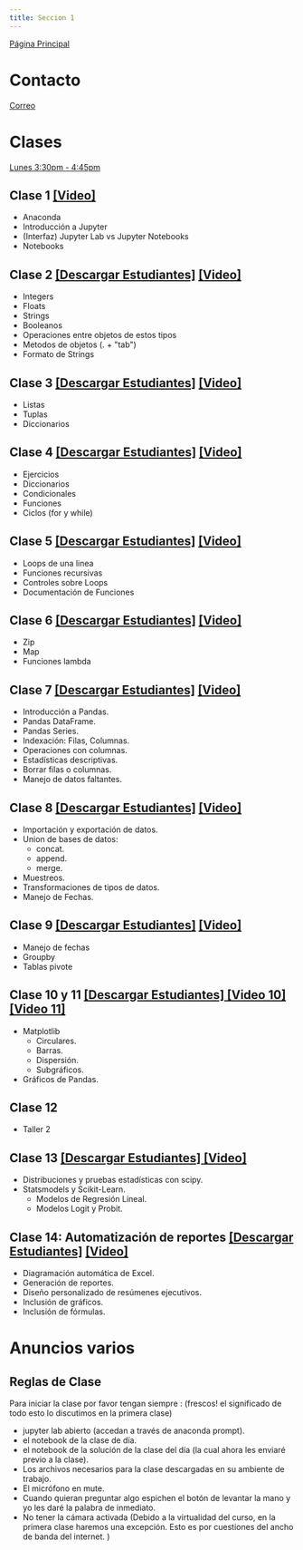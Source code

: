 ```yaml
---
title: Seccion 1
---
```

[Página Principal](./README.md)

# Contacto
[Correo](mailto:je.chitiva10@uniandes.edu.co)

# Clases
[Lunes 3:30pm - 4:45pm](https://uniandes-edu-co.zoom.us/meeting/register/tZcsfuGrrDgoGNSRwn3vTGIwH4B-eNrbdAqF) 

## Clase 1 [[Video]](https://youtu.be/3iOulv7Qh30)
- Anaconda
- Introducción a Jupyter 
- (Interfaz) Jupyter Lab vs Jupyter Notebooks
- Notebooks

## Clase 2 <a id="raw-url" href="https://github.com/julianchitiva/tallerpython/blob/main/clases/20211/Clase_1_Introduccion/Clase_1_Estudiantes_1_JC.ipynb" download>[Descargar Estudiantes]</a> [[Video]](https://youtu.be/J2jC6xygKpc)
- Integers
- Floats
- Strings
- Booleanos
- Operaciones entre objetos de estos tipos
- Metodos de objetos (. + "tab")
- Formato de Strings

## Clase 3 <a id="raw-url" href="https://github.com/julianchitiva/tallerpython/blob/main/clases/20211/Clase_2_Iterables/Clase_1_Estudiantes_2_JC.ipynb" download>[Descargar Estudiantes]</a> [[Video]](https://youtu.be/Qsq5YpGRSlk)
- Listas
- Tuplas
- Diccionarios

## Clase 4 <a id="raw-url" href="https://github.com/julianchitiva/tallerpython/blob/main/clases/20211/Clase_3_funciones_loops_condicionales/Clase_3_estudiantes_1_JC.ipynb" download>[Descargar Estudiantes]</a> [[Video]](https://youtu.be/4ucBvzZzwH8)
- Ejercicios
- Diccionarios
- Condicionales 
- Funciones
- Ciclos (for y while)

## Clase 5 <a id="raw-url" href="https://github.com/julianchitiva/tallerpython/blob/main/clases/20211/Clase_4_funciones_II/Clase_4_estudiantes_1_JC.ipynb" download>[Descargar Estudiantes]</a> [[Video]](https://youtu.be/uDt9R4K7s74)
- Loops de una linea
- Funciones recursivas
- Controles sobre Loops
- Documentación de Funciones

## Clase 6 <a id="raw-url" href="https://github.com/julianchitiva/tallerpython/blob/main/clases/20211/Clase_5_funciones_III/Clase_5_estudiantes_JC.ipynb" download>[Descargar Estudiantes]</a> [[Video]](https://youtu.be/BhA1cSOx6cs)
- Zip
- Map
- Funciones lambda

## Clase 7 <a id="raw-url" href="https://github.com/julianchitiva/tallerpython/blob/main/clases/20211/Clase_7_introduccion_pandas/Clase_7_estudiantes_JC.ipynb" download>[Descargar Estudiantes]</a> [[Video]](https://youtu.be/Dg2qgH_zfSs)
- Introducción a Pandas.
- Pandas DataFrame.
- Pandas Series.
- Indexación: Filas, Columnas.
- Operaciones con columnas. 
- Estadísticas descriptivas. 
- Borrar filas o columnas. 
- Manejo de datos faltantes.

## Clase 8 <a id="raw-url" href="https://github.com/julianchitiva/tallerpython/blob/main/clases/20211/Clase_8_pandas_II/Clase_8_estudiantes_JC.ipynb" download>[Descargar Estudiantes]</a> [[Video]](https://youtu.be/lOnhfwqfYCE)
- Importación y exportación de datos.
- Union de bases de datos:
    - concat.
    - append.
    - merge.
- Muestreos.
- Transformaciones de tipos de datos.
- Manejo de Fechas. 

## Clase 9 <a id="raw-url" href="https://github.com/julianchitiva/tallerpython/blob/main/clases/20211/Clase_9_pandas_III_visualizacion/Clase_9_estudiantes_JC.ipynb" download>[Descargar Estudiantes]</a> [[Video]](https://youtu.be/mHLeBq6csBs)
- Manejo de fechas
- Groupby
- Tablas pivote


## Clase 10 y 11 <a id="raw-url" href="https://github.com/julianchitiva/tallerpython/blob/main/clases/20211/Clase_10_11_pandas_IV_visualizacion/Clase_10_11_estudiantes_JC.ipynb" download>[Descargar Estudiantes] </a> [[Video 10]](https://youtu.be/WDCBwfXpuLk) [[Video 11]](https://youtu.be/sqbP5CJJpjA)
- Matplotlib
    - Circulares.
    - Barras.
    - Dispersión.
    - Subgráficos. 
- Gráficos de Pandas. 

## Clase 12
- Taller 2

## Clase 13 <a id="raw-url" href="https://github.com/julianchitiva/tallerpython/blob/main/clases/20211/Clase_13_econometria/Clase_13_estudiantes_JC.ipynb" download>[Descargar Estudiantes] </a> [[Video]](https://youtu.be/NV8D5iVdu_w)
- Distribuciones y pruebas estadísticas con scipy.
- Statsmodels y Scikit-Learn.
    - Modelos de Regresión Lineal. 
    - Modelos Logit y Probit.
    
## Clase 14: Automatización de reportes <a id="raw-url" href="https://github.com/julianchitiva/tallerpython/blob/main/clases/20211/Clase_14_reportes/Clase14_estudiantes_JC.ipynb" download>[Descargar Estudiantes]</a> [[Video]](https://youtu.be/ajIRYbvfwUA)

- Diagramación automática de Excel.
- Generación de reportes.
- Diseño personalizado de resúmenes ejecutivos.
- Inclusión de gráficos.
- Inclusión de fórmulas.
  
# Anuncios varios

## Reglas de Clase

Para iniciar la clase por favor tengan siempre : (frescos! el significado de todo esto lo discutimos en la primera clase)
- jupyter lab abierto (accedan a través de anaconda prompt).
- el notebook de la clase de día.
- el notebook de la solución de la clase del día (la cual ahora les enviaré previo a la clase).
- Los archivos necesarios para la clase descargadas en su ambiente de trabajo. 
- El micrófono en mute.
- Cuando quieran preguntar algo espichen el botón de levantar la mano y yo les daré la palabra de inmediato.                  
- No tener la cámara activada (Debido a la virtualidad del curso, en la primera clase haremos una excepción. Esto es por cuestiones del ancho de banda del internet. )

